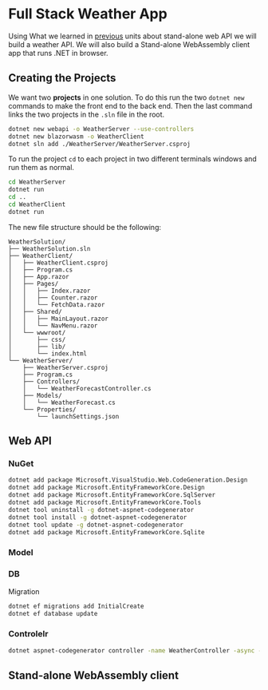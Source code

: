 # Full Stack Weather App

Using What we learned in [previous](https://learn.microsoft.com/en-us/aspnet/core/tutorials/first-mongo-app?view=aspnetcore-9.0&tabs=visual-studio) units about stand-alone web API we will build a weather API.
We will also build a Stand-alone WebAssembly client app that runs .NET in browser.

## Creating the Projects

We want two **projects** in one solution. 
To do this run the two `dotnet new` commands to make the front end to the back end. 
Then the last command links the two projects in the `.sln` file in the root. 

```bash
dotnet new webapi -o WeatherServer --use-controllers
dotnet new blazorwasm -o WeatherClient
dotnet sln add ./WeatherServer/WeatherServer.csproj 
```

To run the project `cd` to each project in two different terminals windows and run them as normal. 

```bash
cd WeatherServer
dotnet run 
cd ..
cd WeatherClient
dotnet run
```

The new file structure should be the following: 

```
WeatherSolution/
├── WeatherSolution.sln
├── WeatherClient/
│   ├── WeatherClient.csproj
│   ├── Program.cs
│   ├── App.razor
│   ├── Pages/
│   │   ├── Index.razor
│   │   ├── Counter.razor
│   │   └── FetchData.razor
│   ├── Shared/
│   │   ├── MainLayout.razor
│   │   └── NavMenu.razor
│   └── wwwroot/
│       ├── css/
│       ├── lib/
│       └── index.html
└── WeatherServer/
    ├── WeatherServer.csproj
    ├── Program.cs
    ├── Controllers/
    │   └── WeatherForecastController.cs
    ├── Models/
    │   └── WeatherForecast.cs
    └── Properties/
        └── launchSettings.json
```


## Web API

### NuGet

```bash
dotnet add package Microsoft.VisualStudio.Web.CodeGeneration.Design
dotnet add package Microsoft.EntityFrameworkCore.Design
dotnet add package Microsoft.EntityFrameworkCore.SqlServer
dotnet add package Microsoft.EntityFrameworkCore.Tools
dotnet tool uninstall -g dotnet-aspnet-codegenerator
dotnet tool install -g dotnet-aspnet-codegenerator
dotnet tool update -g dotnet-aspnet-codegenerator
dotnet add package Microsoft.EntityFrameworkCore.Sqlite
```

### Model

### DB

Migration

```bash
dotnet ef migrations add InitialCreate
dotnet ef database update
```

### Controlelr

```bash
dotnet aspnet-codegenerator controller -name WeatherController -async -api -m WeatherForcast -dc WeatherContext -outDir Controllers
```

## Stand-alone WebAssembly client


